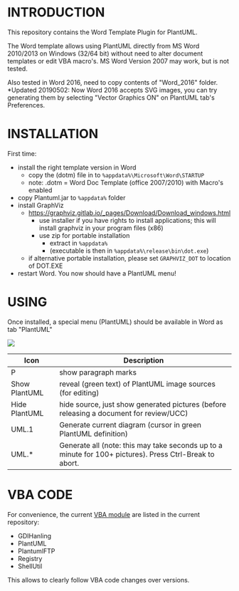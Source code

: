 
# INTRODUCTION
This repository contains the Word Template Plugin for PlantUML.

The Word template allows using PlantUML directly from MS Word 2010/2013 on Windows (32/64 bit) without need to alter document templates or edit VBA macro's. MS Word Version 2007 may work, but is not tested. 

Also tested in Word 2016, need to copy contents of "Word_2016" folder. 
*Updated 20190502: Now Word 2016 accepts SVG images, you can try generating them by selecting "Vector Graphics ON" on PlantUML tab's Preferences.

# INSTALLATION
First time: 
* install the right template version in Word
  * copy the (dotm) file in to `%appdata%\Microsoft\Word\STARTUP`
  * note: .dotm = Word Doc Template (office 2007/2010) with Macro's enabled
* copy Plantuml.jar to `%appdata%` folder
* install GraphViz
  * https://graphviz.gitlab.io/_pages/Download/Download_windows.html
    * use installer if you have rights to install applications; this will install graphviz in your program files (x86)
    * use zip for portable installation
      * extract in `%appdata%` 
      * (executable is then in `%appdata%\release\bin\dot.exe`)
  * if alternative portable installation, please set `GRAPHVIZ_DOT`  to location of DOT.EXE
* restart Word. You now should have a PlantUML menu!


# USING
Once installed, a special menu (PlantUML) should be available in Word as tab "PlantUML"

![](https://raw.githubusercontent.com/plantuml/word-template/master/images/menu.png)

Icon | Description
-- | --
P | show paragraph marks
Show PlantUML | reveal (green text) of PlantUML image sources (for editing)
Hide PlantUML | hide source, just show generated pictures (before releasing a document for review/UCC)
UML.1 | Generate current diagram (cursor in green PlantUML definition)
UML.* | Generate all (note: this may take seconds up to a minute for 100+ pictures). Press Ctrl-Break to abort.


# VBA CODE
For convenience, the current [VBA module](https://github.com/plantuml/word-template/tree/master/module) are listed in the current repository:
* GDIHanling
* PlantUML
* PlantumlFTP
* Registry
* ShellUtil

This allows to clearly follow VBA code changes over versions.

